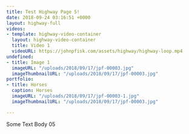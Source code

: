 ```yaml
---
title: Test Highway Page 5!
date: 2018-09-24 03:16:51 +0000
layout: highway-full
videos:
- template: highway-video-container
  layout: highway-video-container
  title: Video 1
  videoURL: https://johnpfisk.com/assets/highway/highway-loop.mp4
undefined:
- title: Image 1
  imageURL: "/uploads/2018/09/17/jpf-00003.jpg"
  imageThumbnailURL: "/uploads/2018/09/17/jpf-00003.jpg"
portfolio:
- title: Horses
  caption: Horses
  imageURL: "/uploads/2018/09/17/jpf-00003-1.jpg"
  imageThumbnailURL: "/uploads/2018/09/17/jpf-00003.jpg"

---
```

Some Text Body 05